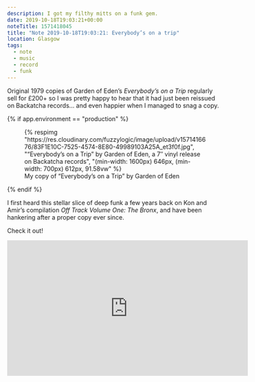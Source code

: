 ```yaml
---
description: I got my filthy mitts on a funk gem.
date: 2019-10-18T19:03:21+00:00
noteTitle: 1571418045
title: "Note 2019-10-18T19:03:21: Everybody’s on a trip"
location: Glasgow
tags:
  - note
  - music
  - record
  - funk
---
```

Original 1979 copies of Garden of Eden’s *Everybody’s on a Trip* regularly sell for £200+ so I was pretty happy to hear that it had just been reissued on Backatcha records… and even happier when I managed to snag a copy.

{% if app.environment == "production" %}

<figure>
  {% respimg "https://res.cloudinary.com/fuzzylogic/image/upload/v1571416676/83F1E10C-7525-4574-8E80-49989103A25A_et3f0f.jpg", "“Everybody’s on a Trip” by Garden of Eden, a 7″ vinyl release on Backatcha records", "(min-width: 1600px) 646px, (min-width: 700px) 612px, 91.58vw" %}
  <figcaption>My copy of “Everybody’s on a Trip” by Garden of Eden</figcaption>
</figure>
{% endif %}

I first heard this stellar slice of deep funk a few years back on Kon and Amir’s compilation *Off Track Volume One: The Bronx*, and have been hankering after a proper copy ever since.

Check it out!

<div class="l-frame">
  <iframe title="Video of Everybody’s on a Trip by Garden of Eden" loading="lazy" width="560" height="315" src="https://www.youtube.com/embed/FIi10Bww5LM" frameborder="0" allow="accelerometer; autoplay; encrypted-media; gyroscope; picture-in-picture" allowfullscreen></iframe>
</div>
